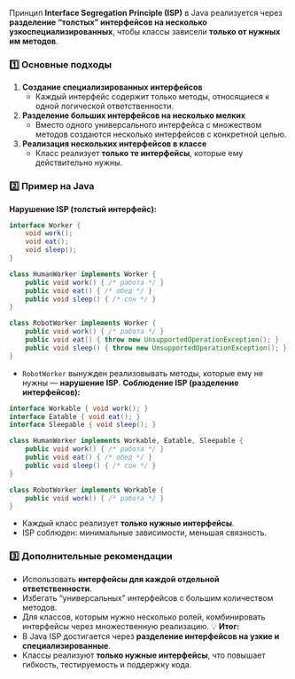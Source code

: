 Принцип **Interface Segregation Principle (ISP)** в Java реализуется через **разделение “толстых” интерфейсов на несколько узкоспециализированных**, чтобы классы зависели **только от нужных им методов**.
### 1️⃣ Основные подходы
1. **Создание специализированных интерфейсов**
    - Каждый интерфейс содержит только методы, относящиеся к одной логической ответственности.
2. **Разделение больших интерфейсов на несколько мелких**
    - Вместо одного универсального интерфейса с множеством методов создаются несколько интерфейсов с конкретной целью.
3. **Реализация нескольких интерфейсов в классе**
    - Класс реализует **только те интерфейсы**, которые ему действительно нужны.
### 2️⃣ Пример на Java
**Нарушение ISP (толстый интерфейс):**
```java
interface Worker {
    void work();
    void eat();
    void sleep();
}

class HumanWorker implements Worker {
    public void work() { /* работа */ }
    public void eat() { /* обед */ }
    public void sleep() { /* сон */ }
}

class RobotWorker implements Worker {
    public void work() { /* работа */ }
    public void eat() { throw new UnsupportedOperationException(); }
    public void sleep() { throw new UnsupportedOperationException(); }
}
```
- `RobotWorker` вынужден реализовывать методы, которые ему не нужны — **нарушение ISP**.
**Соблюдение ISP (разделение интерфейсов):**
```java
interface Workable { void work(); }
interface Eatable { void eat(); }
interface Sleepable { void sleep(); }

class HumanWorker implements Workable, Eatable, Sleepable {
    public void work() { /* работа */ }
    public void eat() { /* обед */ }
    public void sleep() { /* сон */ }
}

class RobotWorker implements Workable {
    public void work() { /* работа */ }
}
```
- Каждый класс реализует **только нужные интерфейсы**.
- ISP соблюден: минимальные зависимости, меньшая связность.
### 3️⃣ Дополнительные рекомендации
- Использовать **интерфейсы для каждой отдельной ответственности**.
- Избегать “универсальных” интерфейсов с большим количеством методов.
- Для классов, которым нужно несколько ролей, комбинировать интерфейсы через множественную реализацию.
💡 **Итог:**
- В Java ISP достигается через **разделение интерфейсов на узкие и специализированные**.
- Классы реализуют **только нужные интерфейсы**, что повышает гибкость, тестируемость и поддержку кода.